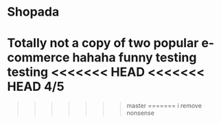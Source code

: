# Shopada
Totally not a copy of two popular e-commerce 
hahaha funny
testing testing
<<<<<<< HEAD
<<<<<<< HEAD
4/5
=======
>>>>>>> master
=======
>>>>>>> i remove nonsense
